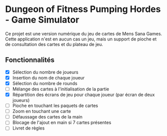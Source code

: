 # Dungeon of Fitness Pumping Hordes - Game Simulator

Ce projet est une version numérique du jeu de cartes de Mens Sana Games.
Cette application n'est en aucun cas un jeu, mais un support de pioche et de consultation des cartes et du plateau de jeu.


## Fonctionnalités
- [x] Sélection du nombre de joueurs
- [x] Insertion du nom de chaque joueur
- [x] Sélection du nombre de rounds
- [ ] Mélange des cartes à l'initialisation de la partie
- [x] Répartition des écrans de jeu pour chaque joueur (par écran de deux joueurs)
- [ ] Pioche en touchant les paquets de cartes
- [ ] Zoom en touchant une carte
- [ ] Défaussage des cartes de la main
- [ ] Blocage de l'ajout en main si 7 cartes présentes
- [ ] Livret de règles